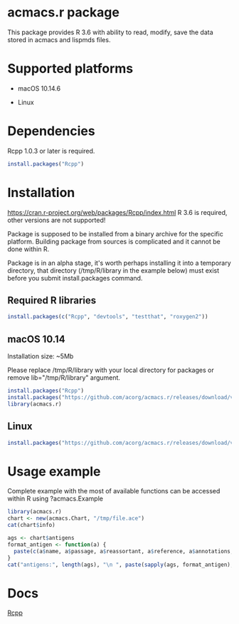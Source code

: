 acmacs.r package
================

This package provides R 3.6 with ability to read, modify, save the data stored in acmacs and
lispmds files.

Supported platforms
===================

 - macOS 10.14.6

 - Linux

Dependencies
=============

Rcpp 1.0.3 or later is required.

```R
install.packages("Rcpp")
```

Installation
============

https://cran.r-project.org/web/packages/Rcpp/index.html
R 3.6 is required, other versions are not supported!

Package is supposed to be installed from a binary archive for the
specific platform. Building package from sources is complicated and it
cannot be done within R.

Package is in an alpha stage, it's worth perhaps installing it into a
temporary directory, that directory (/tmp/R/library in the example
below) must exist before you submit install.packages command.

Required R libraries
--------------------

```R
install.packages(c("Rcpp", "devtools", "testthat", "roxygen2"))
```

macOS 10.14
---------------------

Installation size: ~5Mb

Please replace /tmp/R/library with your local directory for packages
or remove lib="/tmp/R/library" argument.

```R
install.packages("Rcpp")
install.packages("https://github.com/acorg/acmacs.r/releases/download/v3.6/acmacs.r_3.6_R_macOS-10.14.tgz", repos=NULL)
library(acmacs.r)
```

Linux
-----

```R
install.packages("https://github.com/acorg/acmacs.r/releases/download/v3.6/acmacs.r_3.6_R_x86_64-pc-linux-gnu.tar.gz", repos=NULL)
```

Usage example
=============

Complete example with the most of available functions can be accessed within R using ?acmacs.Example

```R
library(acmacs.r)
chart <- new(acmacs.Chart, "/tmp/file.ace")
cat(chart$info)

ags <- chart$antigens
format_antigen <- function(a) {
  paste(c(a$name, a$passage, a$reassortant, a$reference, a$annotations, paste("[", a$date, "]", sep="", collapse=""), a$lab_ids), collapse=" ", sep="")
}
cat("antigens:", length(ags), "\n ", paste(sapply(ags, format_antigen), collapse="\n  "), "\n")
```

Docs
=======

[Rcpp](https://cran.r-project.org/web/packages/Rcpp/index.html)
